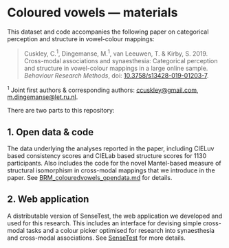 # Coloured vowels — materials
This dataset and code accompanies the following paper on categorical perception and structure in vowel-colour mappings:

> Cuskley, C.<sup>1</sup>, Dingemanse, M.<sup>1</sup>, van Leeuwen, T. & Kirby, S. 2019. Cross-modal associations and synaesthesia: Categorical perception and structure in vowel-colour mappings in a large online sample. *Behaviour Research Methods*, doi: [10.3758/s13428-019-01203-7](https://doi.org/10.3758/s13428-019-01203-7).

<sup>1</sup> Joint first authors & corresponding authors: ccuskley@gmail.com, m.dingemanse@let.ru.nl.

There are two parts to this repository:

## 1. Open data & code
The data underlying the analyses reported in the paper, including CIELuv based consistency scores and CIELab based structure scores for 1130 participants. Also includes the code for the novel Mantel-based measure of structural isomorphism in cross-modal mappings that we introduce in the paper. See [BRM_colouredvowels_opendata.md](/BRM_colouredvowels_opendata.md) for details.

## 2. Web application
A distributable version of SenseTest, the web application we developed and used for this research. This includes an interface for devising simple cross-modal tasks and a colour picker optimised for research into synaesthesia and cross-modal associations. See [SenseTest](/SenseTest/README.md) for more details.

